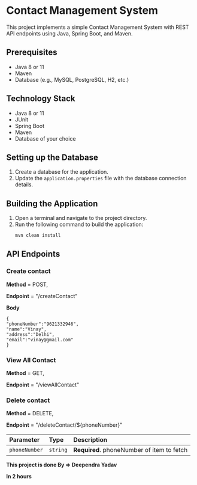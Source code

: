 # Contact Management System

This project implements a simple Contact Management System with REST API endpoints using Java, Spring Boot, and Maven.

## Prerequisites
- Java 8 or 11
- Maven
- Database (e.g., MySQL, PostgreSQL, H2, etc.)

## Technology Stack
- Java 8 or 11
- JUnit
- Spring Boot
- Maven
- Database of your choice

## Setting up the Database
1. Create a database for the application.
2. Update the `application.properties` file with the database connection details.

## Building the Application
1. Open a terminal and navigate to the project directory.
2. Run the following command to build the application:
   ```bash
   mvn clean install
   ```

## API Endpoints

### Create contact 

**Method** = POST,

**Endpoint** = "/createContact"

**Body**
    
    {
    "phoneNumber":"9621332946",
    "name":"Vinay",
    "address":"Delhi",
    "email":"vinay@gmail.com"
    }

### View All Contact

**Method** = GET,

**Endpoint** = "/viewAllContact"


### Delete contact

**Method** = DELETE,

**Endpoint** = "/deleteContact/${phoneNumber}"


| Parameter | Type     | Description                       |
| :-------- | :------- | :-------------------------------- |
| `phoneNumber`      | `string` | **Required**. phoneNumber of item to fetch |

**This project is done By => Deependra Yadav**

**In 2 hours** 
















